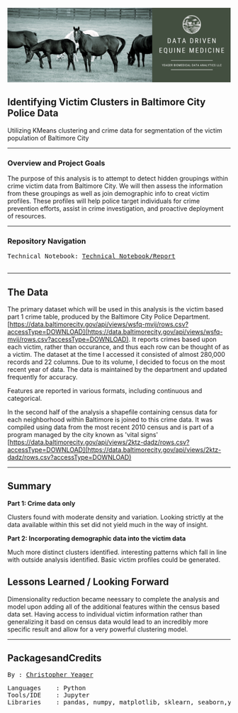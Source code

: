 <p align="center">
   <img src=https://github.com/yeagercmbpd/Identifying-Serious-Cases-of-Colic-in-Equines/blob/main/Images/Project%201%20Banner.png>
<div align="center">
   <figcaption></figcaption>
</div>
</p>

Identifying Victim Clusters in Baltimore City Police Data
---
Utilizing KMeans clustering and crime data for segmentation of the victim population of Baltimore City

---
### Overview and Project Goals
The purpose of this analysis is to attempt to detect hidden groupings within crime victim data from Baltimore City. We will then assess the information from these groupings as well as join demographic info to creat victim profiles. These profiles will help police target individuals for crime prevention efforts, assist in crime investigation, and proactive deployment of resources.

---
### Repository Navigation
<pre>
Technical Notebook: <a href=https://github.com/yeagercmbpd/Identifying-Serious-Cases-of-Colic-in-Equines/blob/main/Technical%20Notebook-FinalRevamp.ipynb>Technical Notebook/Report</a>

</pre>
---

## The Data
The primary dataset which will be used in this analysis is the victim based part 1 crime table, produced by the Baltimore City Police Department. [https://data.baltimorecity.gov/api/views/wsfq-mvij/rows.csv?accessType=DOWNLOAD](https://data.baltimorecity.gov/api/views/wsfq-mvij/rows.csv?accessType=DOWNLOAD). It reports crimes based upon each victim, rather than occurance, and thus each row can be thought of as a victim. The dataset at the time I accessed it consisted of almost 280,000 records and 22 columns. Due to its volume, I decided to focus on the most recent year of data. The data is maintained by the department and updated frequently for accuracy. 

Features are reported in various formats, including continuous  and categorical. 

In the second half of the analysis a shapefile containing census data for each neighborhood within Baltimore is joined to this crime data. It was compiled using data from the most recent 2010 census and is part of a program managed by the city known as 'vital signs'
[https://data.baltimorecity.gov/api/views/2ktz-dadz/rows.csv?accessType=DOWNLOAD](https://data.baltimorecity.gov/api/views/2ktz-dadz/rows.csv?accessType=DOWNLOAD)

---

## Summary

**Part 1: Crime data only**

  Clusters found with moderate density and variation. Looking strictly at the data available within this set did not yield much in the way of insight.
   
**Part 2: Incorporating demographic data into the victim data**

   Much more distinct clusters identified. interesting patterns which fall in line with outside analysis identified. Basic victim profiles could be generated.
   
## Lessons Learned / Looking Forward
Dimensionality reduction became neessary to complete the analysis and model upon adding all of the additional features within the census based data set.
Having access to individual victim information rather than generalizing it basd on census data would lead to an incredibly more specific result and allow for a very powerful clustering model. 
  
---
## PackagesandCredits
<pre>
By : <a href=https://github.com/yeagercmbpd>Christopher Yeager</a>
</pre>

<pre>
Languages    : Python
Tools/IDE    : Jupyter
Libraries    : pandas, numpy, matplotlib, sklearn, seaborn,yellowbricks,geopandas
</pre>
